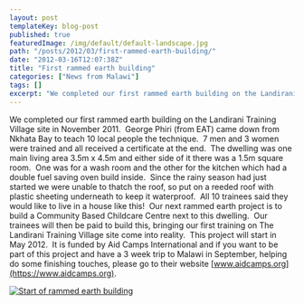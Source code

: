 ```yaml
---
layout: post
templateKey: blog-post
published: true
featuredImage: /img/default/default-landscape.jpg
path: "/posts/2012/03/first-rammed-earth-building/"
date: "2012-03-16T12:07:38Z"
title: "First rammed earth building"
categories: ["News from Malawi"]
tags: []
excerpt: "We completed our first rammed earth building on the Landirani Training Village site in November 201..."
---
```


We completed our first rammed earth building on the Landirani Training Village site in November 2011.  George Phiri (from EAT) came down from Nkhata Bay to teach 10 local people the technique.  7 men and 3 women were trained and all received a certificate at the end.  The dwelling was one main living area 3.5m x 4.5m and either side of it there was a 1.5m square room.  One was for a wash room and the other for the kitchen which had a double fuel saving oven build inside.  Since the rainy season had just started we were unable to thatch the roof, so put on a reeded roof with plastic sheeting underneath to keep it waterproof.  All 10 trainees said they would like to live in a house like this!  Our next rammed earth project is to build a Community Based Childcare Centre next to this dwelling.  Our trainees will then be paid to build this, bringing our first training on The Landirani Training Village site come into reality.  This project will start in May 2012.  It is funded by Aid Camps International and if you want to be part of this project and have a 3 week trip to Malawi in September, helping do some finishing touches, please go to their website [www.aidcamps.org](https://www.aidcamps.org).

[![Start of rammed earth building](https://f000.backblazeb2.com/file/avm-wp-uploads/2012/03/IMG_0015-150x150.jpg "Making the formwork")](https://f000.backblazeb2.com/file/avm-wp-uploads/2012/03/IMG_0015.jpg)
